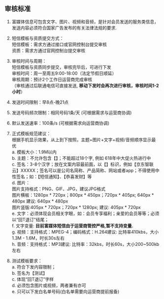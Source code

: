 ## 审核标准<br>
1.	富媒体信息可包含文字、图片、视频和音频，是针对会员发送的服务类信息，发送内容必须符合国家广告发布的有关法律法规的要求.  

2.	短信模板与资质提交方式：  
短信模板：需求方通过接口或官网控制台提交审核  
资质：需求方通过官网控制台提交审核  

3.	审核时间与周期：  
短信模板与资质同步提交，审核完毕后，可进行下发  
审核时间：周一至周五9:00-18:00（法定节假日顺延）  
审核周期：预计2个工作日运营商完成审核  
（审核通过后联通电信可直接发送, **移动下发时会再次进行审核，审核时间1-2小时**）  

4.	发送时间限制：早8点-晚21点  

5.	发送号码频次限制：相同号码1条/天 (可根据需求与运营商协调)  

6.	默认发送速率：100条/s (可根据需求向运营商协调)  

7.	正式模板规范建议：  
根据手机显示效果，从上到下按照，主题+图片+文字+视频/音频顺序显示最优  
a. 模板大小：1.9M以内  
b. 主题：不允许包含【】；不能超过18个字, 例如 618年中大促火热进行中  
c. 签名：3-8个汉字；放在文案内容最前面，以【】标识，例如【京东智联云】XXXXX；签名可以是公司名简称、产品简称、网站或者app；不得使用中性签名；如：【短信通知】、【恭喜发财】等  
d. 图片：  
图片支持格式：PNG、GIF、JPG，建议JPG格式  
图片横板：1280px * 720px；800px * 450px；720px * 405px; 640px * 480px 建议: 640px * 480px  
图片竖版:405px * 720px；720px * 1280px; 建议: 405px * 720px  
e. 文字：必须体现会员相关字眼，如：会员专享福利；亲爱的会员等等；必须以“回T退订”结尾；  
f. 文字变量: **目前富媒体短信由于运营商管控严格,暂不支持变量.**  
g. 视频：支持格式：MPEG-4；编码格式：H.264建议: 比特率410kbs，大小1.3M - 1.6M，时长30s左右  
h. 音频：支持格式：MP3建议: 比特率：32kbs，时长60s，大小200~500kb左右  

8.	测试模板要求：  
a. 符合下发内容限制；  
b. 签名为【测试】  
c. 体现“回T退订”字样  
d. 必须包含图片或视频，两者兼有亦可  
e. 只可以下发白名单号码(白名单需要向运营商提前报备)  
